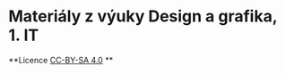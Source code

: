 # Materiály z výuky Design a grafika, 1. IT

**Licence [CC-BY-SA 4.0](https://creativecommons.org/licenses/by-sa/4.0/deed.cs) **
